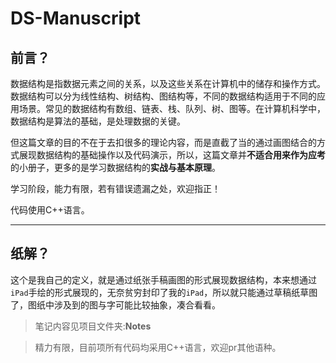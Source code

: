 # DS-Manuscript
## 前言？

数据结构是指数据元素之间的关系，以及这些关系在计算机中的储存和操作方式。数据结构可以分为线性结构、树结构、图结构等，不同的数据结构适用于不同的应用场景。常见的数据结构有数组、链表、栈、队列、树、图等。在计算机科学中，数据结构是算法的基础，是处理数据的关键。

但这篇文章的目的不在于去扣很多的理论内容，而是直截了当的通过画图结合的方式展现数据结构的基础操作以及代码演示，所以，这篇文章并**不适合用来作为应考**的小册子，更多的是学习数据结构的**实战与基本原理**。

学习阶段，能力有限，若有错误遗漏之处，欢迎指正！

代码使用C++语言。

****

## 纸解？

这个是我自己的定义，就是通过纸张手稿画图的形式展现数据结构，本来想通过`iPad`手绘的形式展现的，无奈贫穷封印了我的`iPad`，所以就只能通过草稿纸草图了，图纸中涉及到的图与字可能比较抽象，凑合看看。

> 笔记内容见项目文件夹:**Notes**

> 精力有限，目前项所有代码均采用C++语言，欢迎pr其他语种。
